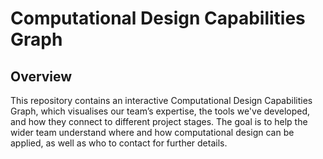 # Computational Design Capabilities Graph
## Overview
This repository contains an interactive Computational Design Capabilities Graph, which visualises our team’s expertise, the tools we've developed, and how they connect to different project stages. The goal is to help the wider team understand where and how computational design can be applied, as well as who to contact for further details.
